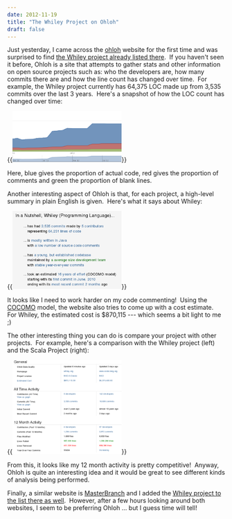 ```yaml
---
date: 2012-11-19
title: "The Whiley Project on Ohloh"
draft: false
---
```


Just yesterday, I came across the [ohloh](https://www.ohloh.net) website for the first time and was surprised to find [the Whiley project already listed there](http://www.ohloh.net/p/whiley).  If you haven't seen it before, Ohloh is a site that attempts to gather stats and other information on open source projects such as: who the developers are, how many commits there are and how the line count has changed over time.  For example, the Whiley project currently has 64,375 LOC made up from 3,535 commits over the last 3 years.  Here's a snapshot of how the LOC count has changed over time:

{{<img class="text-center" width="50%" src="/images/2012/WhileyLOCGraph.png">}}

Here, blue gives the proportion of actual code, red gives the proportion of comments and green the proportion of blank lines.

Another interesting aspect of Ohloh is that, for each project, a high-level summary in plain English is given.  Here's what it says about Whiley:

{{<img class="text-center" width="50%" src="/images/2012/nutshell.png">}} 

It looks like I need to work harder on my code commenting!  Using the [COCOMO](http://en.wikipedia.org/wiki/COCOMO) model, the website also tries to come up with a cost estimate.  For Whiley, the estimated cost is $870,115 --- which seems a bit light to me ;)

The other interesting thing you can do is compare your project with other projects.  For example, here's a comparison with the Whiley project (left) and the Scala Project (right):

{{<img class="text-center" width="50%" src="/images/2012/WhileyComparison.png">}}

From this, it looks like my 12 month activity is pretty competitive!  Anyway, Ohloh is quite an interesting idea and it would be great to see different kinds of analysis being performed.

Finally, a similar website is [MasterBranch](http://masterbranch.com) and I added the [Whiley project to the list there as well](https://masterbranch.com/whiley-project/919904).  However, after a few hours looking around both websites, I seem to be preferring Ohloh ... but I guess time will tell!
